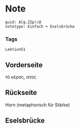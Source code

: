 # Note
```
guid: A[g.ZZp!/@
notetype: Einfach + Eselsbrücke
```

### Tags
```
Lektion51
```

## Vorderseite
τὸ κέρας, ατος

## Rückseite
Horn (metaphorisch für Stärke)

## Eselsbrücke

